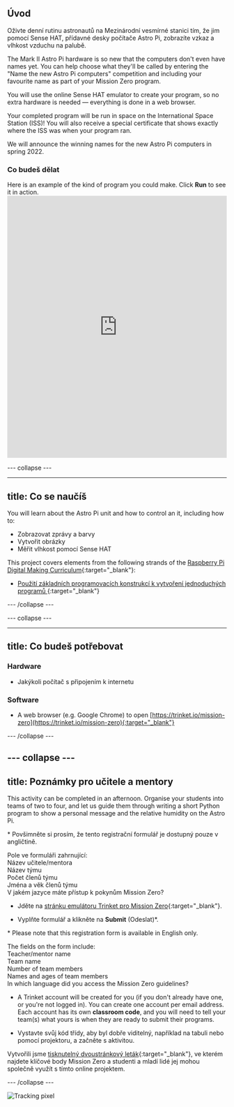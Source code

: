 ## Úvod

Oživte denní rutinu astronautů na Mezinárodní vesmírné stanici tím, že jim pomocí Sense HAT, přídavné desky počítače Astro Pi, zobrazíte vzkaz a vlhkost vzduchu na palubě.

The Mark II Astro Pi hardware is so new that the computers don't even have names yet. You can help choose what they'll be called by entering the "Name the new Astro Pi computers" competition and including your favourite name as part of your Mission Zero program.

You will use the online Sense HAT emulator to create your program, so no extra hardware is needed — everything is done in a web browser.

Your completed program will be run in space on the International Space Station (ISS)! You will also receive a special certificate that shows exactly where the ISS was when your program ran.

We will announce the winning names for the new Astro Pi computers in spring 2022.


### Co budeš dělat

Here is an example of the kind of program you could make. Click **Run** to see it in action. <iframe src="https://trinket.io/embed/python/b92d76c0f3?outputOnly=true&runOption=run&start=result" width="100%" height="600" frameborder="0" marginwidth="0" marginheight="0" allowfullscreen mark="crwd-mark"></iframe>

--- collapse ---



---
title: Co se naučíš
---

You will learn about the Astro Pi unit and how to control an it, including how to:
+ Zobrazovat zprávy a barvy
+ Vytvořit obrázky
+ Měřit vlhkost pomocí Sense HAT

This project covers elements from the following strands of the [Raspberry Pi Digital Making Curriculum](http://rpf.io/curriculum){:target="_blank"}:

+ [Použití základních programovacích konstrukcí k vytvoření jednoduchých programů ](https://curriculum.raspberrypi.org/programming/creator/){:target="_blank"}

--- /collapse ---

--- collapse ---

---
title: Co budeš potřebovat
---

### Hardware

+ Jakýkoli počítač s připojením k internetu

### Software

+ A web browser (e.g. Google Chrome) to open [https://trinket.io/mission-zero](https://trinket.io/mission-zero){:target="_blank"}

--- /collapse ---

--- collapse ---
---
title: Poznámky pro učitele a mentory
---


This activity can be completed in an afternoon. Organise your students into teams of two to four, and let us guide them through writing a short Python program to show a personal message and the relative humidity on the Astro Pi.

\* Povšimněte si prosím, že tento registrační formulář je dostupný pouze v angličtině.

Pole ve formuláři zahrnující:  
Název učitele/mentora  
Název týmu  
Počet členů týmu  
Jména a věk členů týmu  
V jakém jazyce máte přístup k pokynům Mission Zero?

+ Jděte na [stránku emulátoru Trinket pro Mission Zero](https://trinket.io/mission-zero/register){:target="_blank"}.

+ Vyplňte formulář a klikněte na **Submit** (Odeslat)\*.

\* Please note that this registration form is available in English only.

The fields on the form include:  
Teacher/mentor name   
Team name  
Number of team members  
Names and ages of team members  
In which language did you access the Mission Zero guidelines?

+ A Trinket account will be created for you (if you don't already have one, or you're not logged in). You can create one account per email address. Each account has its own **classroom code**, and you will need to tell your team(s) what yours is when they are ready to submit their programs.

+ Vystavte svůj kód třídy, aby byl dobře viditelný, například na tabuli nebo pomocí projektoru, a začněte s aktivitou.

 Vytvořili jsme [tisknutelný dvoustránkový leták](https://astro-pi.org/astro_pi_mission_zero_project_print_out_v10_print/){:target="_blank"}, ve kterém najdete klíčové body Mission Zero a studenti a mladí lidé jej mohou společně využít s tímto online projektem.

--- /collapse ---

![Tracking pixel](https://code.org/api/hour/begin_raspberrypi_astropi.png)
